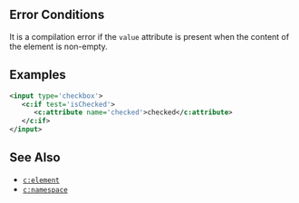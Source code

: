 ## Error Conditions

It is a compilation error if the `value` attribute is present when the content of the element is non-empty.

## Examples

```xml
<input type='checkbox'>
   <c:if test='isChecked'>
      <c:attribute name='checked'>checked</c:attribute>
   </c:if>
</input>
```

## See Also

- [`c:element`](element.html)
- [`c:namespace`](namespace.html)
